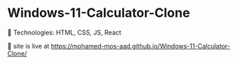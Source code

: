 # Windows-11-Calculator-Clone


	Technologies: 
HTML, CSS, JS, React

	 site is live at https://mohamed-mos-aad.github.io/Windows-11-Calculator-Clone/
